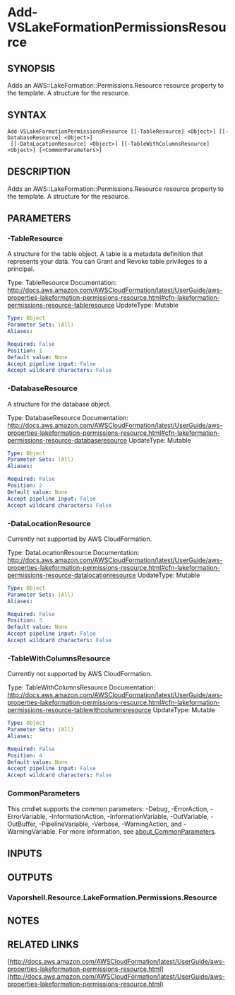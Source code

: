 # Add-VSLakeFormationPermissionsResource

## SYNOPSIS
Adds an AWS::LakeFormation::Permissions.Resource resource property to the template.
A structure for the resource.

## SYNTAX

```
Add-VSLakeFormationPermissionsResource [[-TableResource] <Object>] [[-DatabaseResource] <Object>]
 [[-DataLocationResource] <Object>] [[-TableWithColumnsResource] <Object>] [<CommonParameters>]
```

## DESCRIPTION
Adds an AWS::LakeFormation::Permissions.Resource resource property to the template.
A structure for the resource.

## PARAMETERS

### -TableResource
A structure for the table object.
A table is a metadata definition that represents your data.
You can Grant and Revoke table privileges to a principal.

Type: TableResource
Documentation: http://docs.aws.amazon.com/AWSCloudFormation/latest/UserGuide/aws-properties-lakeformation-permissions-resource.html#cfn-lakeformation-permissions-resource-tableresource
UpdateType: Mutable

```yaml
Type: Object
Parameter Sets: (All)
Aliases:

Required: False
Position: 1
Default value: None
Accept pipeline input: False
Accept wildcard characters: False
```

### -DatabaseResource
A structure for the database object.

Type: DatabaseResource
Documentation: http://docs.aws.amazon.com/AWSCloudFormation/latest/UserGuide/aws-properties-lakeformation-permissions-resource.html#cfn-lakeformation-permissions-resource-databaseresource
UpdateType: Mutable

```yaml
Type: Object
Parameter Sets: (All)
Aliases:

Required: False
Position: 2
Default value: None
Accept pipeline input: False
Accept wildcard characters: False
```

### -DataLocationResource
Currently not supported by AWS CloudFormation.

Type: DataLocationResource
Documentation: http://docs.aws.amazon.com/AWSCloudFormation/latest/UserGuide/aws-properties-lakeformation-permissions-resource.html#cfn-lakeformation-permissions-resource-datalocationresource
UpdateType: Mutable

```yaml
Type: Object
Parameter Sets: (All)
Aliases:

Required: False
Position: 3
Default value: None
Accept pipeline input: False
Accept wildcard characters: False
```

### -TableWithColumnsResource
Currently not supported by AWS CloudFormation.

Type: TableWithColumnsResource
Documentation: http://docs.aws.amazon.com/AWSCloudFormation/latest/UserGuide/aws-properties-lakeformation-permissions-resource.html#cfn-lakeformation-permissions-resource-tablewithcolumnsresource
UpdateType: Mutable

```yaml
Type: Object
Parameter Sets: (All)
Aliases:

Required: False
Position: 4
Default value: None
Accept pipeline input: False
Accept wildcard characters: False
```

### CommonParameters
This cmdlet supports the common parameters: -Debug, -ErrorAction, -ErrorVariable, -InformationAction, -InformationVariable, -OutVariable, -OutBuffer, -PipelineVariable, -Verbose, -WarningAction, and -WarningVariable. For more information, see [about_CommonParameters](http://go.microsoft.com/fwlink/?LinkID=113216).

## INPUTS

## OUTPUTS

### Vaporshell.Resource.LakeFormation.Permissions.Resource
## NOTES

## RELATED LINKS

[http://docs.aws.amazon.com/AWSCloudFormation/latest/UserGuide/aws-properties-lakeformation-permissions-resource.html](http://docs.aws.amazon.com/AWSCloudFormation/latest/UserGuide/aws-properties-lakeformation-permissions-resource.html)

